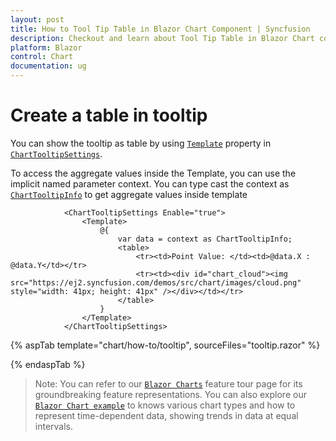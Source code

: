 ```yaml
---
layout: post
title: How to Tool Tip Table in Blazor Chart Component | Syncfusion
description: Checkout and learn about Tool Tip Table in Blazor Chart component of Syncfusion, and more details.
platform: Blazor
control: Chart
documentation: ug
---
```


<!-- markdownlint-disable MD036 -->

# Create a table in tooltip

You can show the tooltip as table by using [`Template`](https://help.syncfusion.com/cr/blazor/Syncfusion.Blazor.Charts.ChartTooltipSettings.html#Syncfusion_Blazor_Charts_ChartTooltipSettings_Template) property in [`ChartTooltipSettings`](https://help.syncfusion.com/cr/blazor/Syncfusion.Blazor.Charts.ChartTooltipSettings.html).

To access the aggregate values inside the Template, you can use the implicit named parameter context. You can type cast the context as [`ChartTooltipInfo`](https://help.syncfusion.com/cr/blazor/Syncfusion.Blazor.Charts.ChartTooltipInfo.html) to get aggregate values inside template

```razor
            <ChartTooltipSettings Enable="true">
                <Template>
                    @{
                        var data = context as ChartTooltipInfo;
                        <table>
                            <tr><td>Point Value: </td><td>@data.X : @data.Y</td></tr>
                            <tr><td><div id="chart_cloud"><img src="https://ej2.syncfusion.com/demos/src/chart/images/cloud.png" style="width: 41px; height: 41px" /></div></td></tr>
                        </table>
                    }
                </Template>
            </ChartTooltipSettings>

```

{% aspTab template="chart/how-to/tooltip", sourceFiles="tooltip.razor" %}

{% endaspTab %}

> Note: You can refer to our [`Blazor Charts`](https://www.syncfusion.com/blazor-components/blazor-charts) feature tour page for its groundbreaking feature representations. You can also explore our [`Blazor Chart example`](https://blazor.syncfusion.com/demos/chart/line?theme=bootstrap4) to knows various chart types and how to represent time-dependent data, showing trends in data at equal intervals.